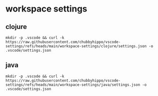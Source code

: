 # workspace settings
## clojure
```shell
mkdir -p .vscode && curl -k  https://raw.githubusercontent.com/chubbyhippo/vscode-settings/refs/heads/main/workspace-settings/clojure/settings.json -o .vscode/settings.json
```
## java
```shell
mkdir -p .vscode && curl -k  https://raw.githubusercontent.com/chubbyhippo/vscode-settings/refs/heads/main/workspace-settings/java/settings.json -o .vscode/settings.json
```
